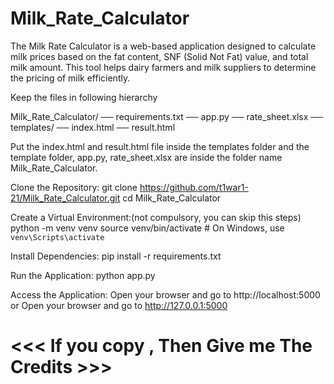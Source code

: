 # Milk_Rate_Calculator
The Milk Rate Calculator is a web-based application designed to calculate milk prices based on the fat content, SNF (Solid Not Fat) value, and total milk amount. This tool helps dairy farmers and milk suppliers to determine the pricing of milk efficiently.

Keep the files in following hierarchy 

Milk_Rate_Calculator/
── requirements.txt
── app.py
── rate_sheet.xlsx
── templates/
    ── index.html
    ── result.html

Put the index.html and result.html file inside the templates folder and the template folder, app.py, rate_sheet.xlsx are inside the folder name Milk_Rate_Calculator.

Clone the Repository:
git clone https://github.com/t1war1-21/Milk_Rate_Calculator.git
cd Milk_Rate_Calculator

Create a Virtual Environment:(not compulsory, you can skip this steps)
python -m venv venv
source venv/bin/activate   # On Windows, use `venv\Scripts\activate`

Install Dependencies:
pip install -r requirements.txt

Run the Application:
python app.py

Access the Application:
Open your browser and go to http://localhost:5000
              or
Open your browser and go to http://127.0.0.1:5000

# <<< If you copy , Then Give me The Credits >>>
